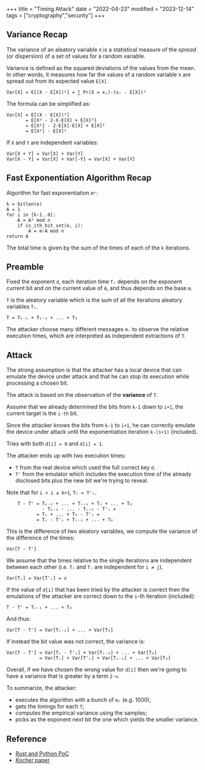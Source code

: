+++
title = "Timing Attack"
date = "2022-04-23"
modified = "2023-12-14"
tags = ["cryptography","security"]
+++


## Variance Recap

The variance of an aleatory variable `X` is a statistical measure of the
*spread* (or dispersion) of a set of values for a random variable.

Variance is defined as the squared deviations of the values from the mean. In
other words, it measures how far the values of a random variable `X` are spread
out from its expected value `E[X]`.

    Var[X] = E[(X - E[X])²] = ∑ Pr(X = xᵢ)·(xᵢ - E[X])²

The formula can be simplified as:

    Var[X] = E[(X - E[X])²]
           = E[X² - 2·X·E[X] + E[X]²]
           = E[X²] - 2·E[X]·E[X] + E[X]²
           = E[X²] - E[X]²

If `X` and `Y` are independent variables:

    Var[X + Y] = Var[X] + Var[Y]
    Var[X - Y] = Var[X] + Var[-Y] = Var[X] + Var[Y]


## Fast Exponentiation Algorithm Recap

Algorithm for fast exponentiation `mᵉ`:

    k = bitlen(e)
    A = 1
    for i in [k-1..0]:
        A = A² mod n
        if is_ith_bit_set(e, i):
            A = m·A mod n
    return A

The total time is given by the sum of the times of each of the `k` iterations.


## Preamble

Fixed the exponent `d`, each iteration time `Tᵢ` depends on the exponent current
bit and on the current value of `A`, and thus depends on the base `m`.

`T` is the aleatory variable which is the sum of all the iterations aleatory
variables `Tᵢ`.

    T = Tₖ₋₁ + Tₖ₋₂ + ... + T₀

The attacker choose many different messages `mⱼ` to observe the relative
execution times, which are interpreted as independent extractions of `T`.


## Attack

The strong assumption is that the attacker has a local device that can emulate
the device under attack and that he can stop its execution while processing a
chosen bit.

The attack is based on the observation of the **variance** of `T`.

Assume that we already determined the bits from `k-1` down to `i+1`, the current
target is the `i-th` bit.

Since the attacker knows the bits from `k-1` to `i+1`, he can correctly emulate
the device under attack until the exponentiation iteration `k-(i+1)` (included).

Tries with both `d[i] = 0` and `d[i] = 1`.

The attacker ends up with two execution times:
- `T` from the real device which used the full correct key `d`.
- `T'` from the emulator which includes the execution time of the already
  disclosed bits plus the new bit we're trying to reveal.

Note that for `i < i ≤ k+1`, `Tᵢ = T'ᵢ`.

```
    T - T' = Tₖ₋₁ + ... + Tᵢ₊₁ + Tᵢ + ... + T₀ 
             - Tₖ₋₁ - ... - Tᵢ₊₁ - T'ᵢ =
           = Tᵢ + ... + T₀ - T'ᵢ =
           = Tᵢ - T'ᵢ + Tᵢ₋₁ + ... + T₀
```

This is the difference of two aleatory variables, we compute the variance of the
difference of the times:

    Var[T - T']

We assume that the times relative to the single iterations are independent
between each other (i.e. `Tᵢ` and `Tⱼ` are independent for `i ≠ j`).

    Var[Tᵢ] = Var[T'ᵢ] = v

If the value of `d[i]` that has been tried by the attacker is correct then the
emulations of the attacker are correct down to the `i`-th iteration (included):

    T - T' = Tᵢ₋₁ + ... + T₀

And thus:

    Var[T - T'] = Var[Tᵢ₋₁] + ... + Var[T₀]

If instead the bit value was not correct, the variance is:

    Var[T - T'] = Var[Tᵢ - T'ᵢ] + Var[Tᵢ₋₁] + ... + Var[T₀]
                = Var[Tᵢ] + Var[T'ᵢ] + Var[Tᵢ₋₁] + ... + Var[T₀]

Overall, if we have chosen the wrong value for `d[i]` then we're going to have a
variance that is greater by a term `2·v`.

To summarize, the attacker:
- executes the algorithm with a bunch of `mᵢ` (e.g. 1000);
- gets the timings for each `T`;
- computes the empirical variance using the samples;
- picks as the exponent next bit the one which yields the smaller variance.

## Reference

- [Rust and Python PoC](https://github.com/davxy/crypto-hacks/tree/main/group-op-timing-attack)
- [*Kocher* paper](https://link.springer.com/chapter/10.1007/3-540-68697-5_9)
